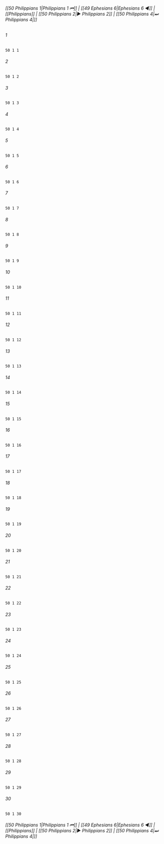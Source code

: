 
###### [[50 Philippians 1|Philippians 1 ⏮]] | [[49 Ephesians 6|Ephesians 6 ◀]] | [[Philippians]] | [[50 Philippians 2|▶ Philippians 2]] | [[50 Philippians 4|⏭ Philippians 4|]]

###### 1
``` verse
50 1 1 
```
###### 2
``` verse
50 1 2 
```
###### 3
``` verse
50 1 3 
```
###### 4
``` verse
50 1 4 
```
###### 5
``` verse
50 1 5 
```
###### 6
``` verse
50 1 6 
```
###### 7
``` verse
50 1 7 
```
###### 8
``` verse
50 1 8 
```
###### 9
``` verse
50 1 9 
```
###### 10
``` verse
50 1 10 
```
###### 11
``` verse
50 1 11 
```
###### 12
``` verse
50 1 12 
```
###### 13
``` verse
50 1 13 
```
###### 14
``` verse
50 1 14 
```
###### 15
``` verse
50 1 15 
```
###### 16
``` verse
50 1 16 
```
###### 17
``` verse
50 1 17 
```
###### 18
``` verse
50 1 18 
```
###### 19
``` verse
50 1 19 
```
###### 20
``` verse
50 1 20 
```
###### 21
``` verse
50 1 21 
```
###### 22
``` verse
50 1 22 
```
###### 23
``` verse
50 1 23 
```
###### 24
``` verse
50 1 24 
```
###### 25
``` verse
50 1 25 
```
###### 26
``` verse
50 1 26 
```
###### 27
``` verse
50 1 27 
```
###### 28
``` verse
50 1 28 
```
###### 29
``` verse
50 1 29 
```
###### 30
``` verse
50 1 30 
```

###### [[50 Philippians 1|Philippians 1 ⏮]] | [[49 Ephesians 6|Ephesians 6 ◀]] | [[Philippians]] | [[50 Philippians 2|▶ Philippians 2]] | [[50 Philippians 4|⏭ Philippians 4|]]

